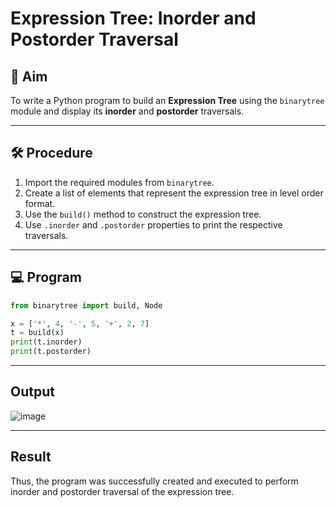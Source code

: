 # Expression Tree: Inorder and Postorder Traversal

## 📌 Aim
To write a Python program to build an **Expression Tree** using the `binarytree` module and display its **inorder** and **postorder** traversals.

---

## 🛠 Procedure
1. Import the required modules from `binarytree`.
2. Create a list of elements that represent the expression tree in level order format.
3. Use the `build()` method to construct the expression tree.
4. Use `.inorder` and `.postorder` properties to print the respective traversals.

---

## 💻 Program

```python
from binarytree import build, Node

x = ['*', 4, '-', 5, '+', 2, 7]
t = build(x)
print(t.inorder)
print(t.postorder)
```
---
## Output 

![image](https://github.com/user-attachments/assets/b67e666f-b8e8-4f66-b04e-e5cdf06de7cd)

---
## Result 

Thus, the program was successfully created and executed to perform inorder and postorder traversal of the expression tree.



